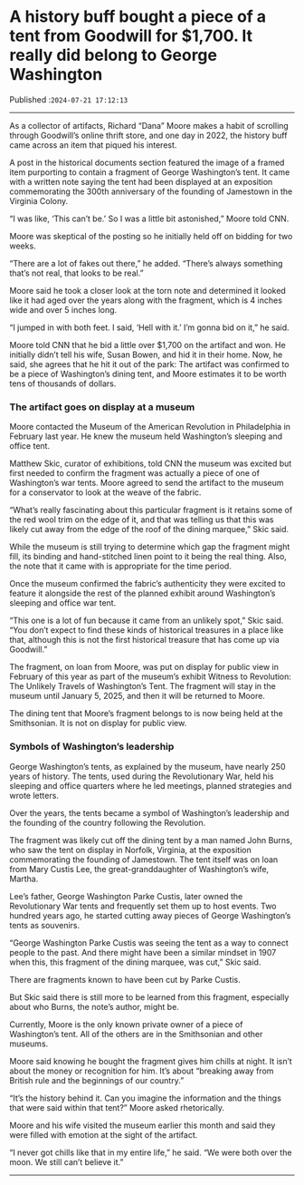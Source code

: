 # A history buff bought a piece of a tent from Goodwill for $1,700. It really did belong to George Washington

Published :`2024-07-21 17:12:13`

---

As a collector of artifacts, Richard “Dana” Moore makes a habit of scrolling through Goodwill’s online thrift store, and one day in 2022, the history buff came across an item that piqued his interest.

A post in the historical documents section featured the image of a framed item purporting to contain a fragment of George Washington’s tent. It came with a written note saying the tent had been displayed at an exposition commemorating the 300th anniversary of the founding of Jamestown in the Virginia Colony.

“I was like, ‘This can’t be.’ So I was a little bit astonished,” Moore told CNN.

Moore was skeptical of the posting so he initially held off on bidding for two weeks.

“There are a lot of fakes out there,” he added. “There’s always something that’s not real, that looks to be real.”

Moore said he took a closer look at the torn note and determined it looked like it had aged over the years along with the fragment, which is 4 inches wide and over 5 inches long.

“I jumped in with both feet. I said, ‘Hell with it.’ I’m gonna bid on it,” he said.

Moore told CNN that he bid a little over $1,700 on the artifact and won. He initially didn’t tell his wife, Susan Bowen, and hid it in their home. Now, he said, she agrees that he hit it out of the park: The artifact was confirmed to be a piece of Washington’s dining tent, and Moore estimates it to be worth tens of thousands of dollars.

### The artifact goes on display at a museum

Moore contacted the Museum of the American Revolution in Philadelphia in February last year. He knew the museum held Washington’s sleeping and office tent.

Matthew Skic, curator of exhibitions, told CNN the museum was excited but first needed to confirm the fragment was actually a piece of one of Washington’s war tents. Moore agreed to send the artifact to the museum for a conservator to look at the weave of the fabric.

“What’s really fascinating about this particular fragment is it retains some of the red wool trim on the edge of it, and that was telling us that this was likely cut away from the edge of the roof of the dining marquee,” Skic said.

While the museum is still trying to determine which gap the fragment might fill, its binding and hand-stitched linen point to it being the real thing. Also, the note that it came with is appropriate for the time period.

Once the museum confirmed the fabric’s authenticity they were excited to feature it alongside the rest of the planned exhibit around Washington’s sleeping and office war tent.

“This one is a lot of fun because it came from an unlikely spot,” Skic said. “You don’t expect to find these kinds of historical treasures in a place like that, although this is not the first historical treasure that has come up via Goodwill.”

The fragment, on loan from Moore, was put on display for public view in February of this year as part of the museum’s exhibit Witness to Revolution: The Unlikely Travels of Washington’s Tent. The fragment will stay in the museum until January 5, 2025, and then it will be returned to Moore.

The dining tent that Moore’s fragment belongs to is now being held at the Smithsonian. It is not on display for public view.

### Symbols of Washington’s leadership

George Washington’s tents, as explained by the museum, have nearly 250 years of history. The tents, used during the Revolutionary War, held his sleeping and office quarters where he led meetings, planned strategies and wrote letters.

Over the years, the tents became a symbol of Washington’s leadership and the founding of the country following the Revolution.

The fragment was likely cut off the dining tent by a man named John Burns, who saw the tent on display in Norfolk, Virginia, at the exposition commemorating the founding of Jamestown. The tent itself was on loan from Mary Custis Lee, the great-granddaughter of Washington’s wife, Martha.

Lee’s father, George Washington Parke Custis, later owned the Revolutionary War tents and frequently set them up to host events. Two hundred years ago, he started cutting away pieces of George Washington’s tents as souvenirs.

“George Washington Parke Custis was seeing the tent as a way to connect people to the past. And there might have been a similar mindset in 1907 when this, this fragment of the dining marquee, was cut,” Skic said.

There are fragments known to have been cut by Parke Custis.

But Skic said there is still more to be learned from this fragment, especially about who Burns, the note’s author, might be.

Currently, Moore is the only known private owner of a piece of Washington’s tent. All of the others are in the Smithsonian and other museums.

Moore said knowing he bought the fragment gives him chills at night. It isn’t about the money or recognition for him. It’s about “breaking away from British rule and the beginnings of our country.”

“It’s the history behind it. Can you imagine the information and the things that were said within that tent?” Moore asked rhetorically.

Moore and his wife visited the museum earlier this month and said they were filled with emotion at the sight of the artifact.

“I never got chills like that in my entire life,” he said. “We were both over the moon. We still can’t believe it.”

---

